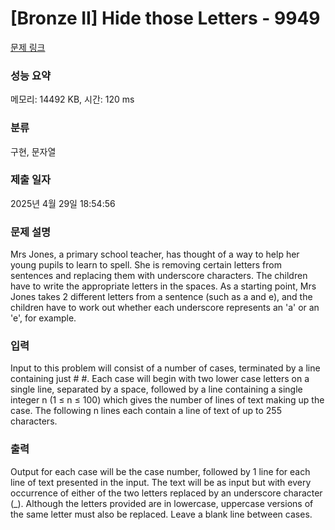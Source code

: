 # [Bronze II] Hide those Letters - 9949 

[문제 링크](https://www.acmicpc.net/problem/9949) 

### 성능 요약

메모리: 14492 KB, 시간: 120 ms

### 분류

구현, 문자열

### 제출 일자

2025년 4월 29일 18:54:56

### 문제 설명

<p>Mrs Jones, a primary school teacher, has thought of a way to help her young pupils to learn to spell. She is removing certain letters from sentences and replacing them with underscore characters. The children have to write the appropriate letters in the spaces. As a starting point, Mrs Jones takes 2 different letters from a sentence (such as a and e), and the children have to work out whether each underscore represents an 'a' or an 'e', for example.</p>

### 입력 

 <p>Input to this problem will consist of a number of cases, terminated by a line containing just # #. Each case will begin with two lower case letters on a single line, separated by a space, followed by a line containing a single integer n (1 ≤ n ≤ 100) which gives the number of lines of text making up the case. The following n lines each contain a line of text of up to 255 characters.</p>

### 출력 

 <p>Output for each case will be the case number, followed by 1 line for each line of text presented in the input. The text will be as input but with every occurrence of either of the two letters replaced by an underscore character (_). Although the letters provided are in lowercase, uppercase versions of the same letter must also be replaced. Leave a blank line between cases.</p>

